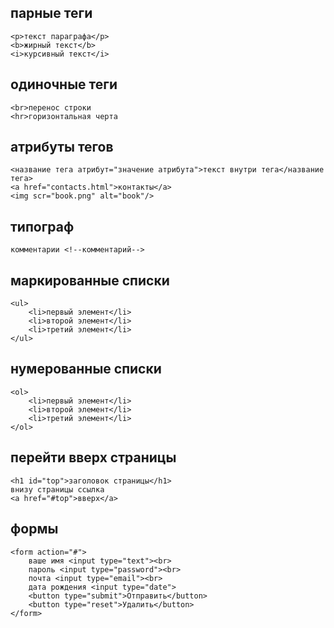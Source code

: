## парные теги
	<p>текст параграфа</p>
	<b>жирный текст</b>
	<i>курсивный текст</i>

## одиночные теги
	<br>перенос строки
	<hr>горизонтальная черта

## атрибуты тегов
	<название тега атрибут="значение атрибута">текст внутри тега</название тега>
	<a href="contacts.html">контакты</a>
	<img scr="book.png" alt="book"/>

## типограф

	комментарии <!--комментарий-->

## маркированные списки
	<ul>
		<li>первый элемент</li>
		<li>второй элемент</li>
		<li>третий элемент</li>
	</ul>
## нумерованные списки
	<ol>
		<li>первый элемент</li>
		<li>второй элемент</li>
		<li>третий элемент</li>
	</ol>

## перейти вверх страницы

	<h1 id="top">заголовок страницы</h1>
	внизу страницы ссылка
	<a href="#top">вверх</a>
## формы

	<form action="#">
		ваше имя <input type="text"><br>
		пароль <input type="password"><br>
		почта <input type="email"><br>
		дата рождения <input type="date">
		<button type="submit">Отправить</button>
		<button type="reset">Удалить</button>
	</form>
